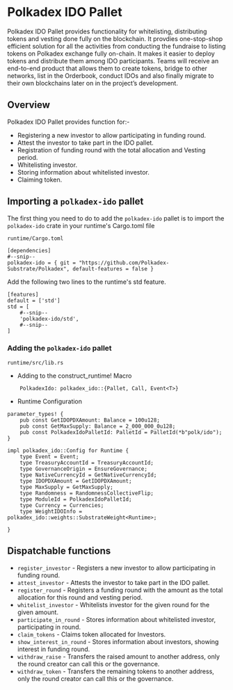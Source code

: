 # Polkadex IDO Pallet

Polkadex IDO Pallet provides functionality for whitelisting, distributing tokens and vesting done fully on the blockchain. It provdies one-stop-shop efficient solution for all the activities from conducting the fundraise to listing tokens on Polkadex exchange fully on-chain. It makes it easier to deploy tokens and distribute them among IDO participants. Teams will receive an end-to-end product that allows them to create tokens, bridge to other networks, list in the Orderbook, conduct IDOs and also finally migrate to their own blockchains later on in the project’s development.

## Overview
Polkadex IDO Pallet provides function for:-
* Registering a new investor to allow participating in funding round.
* Attest the investor to take part in the IDO pallet.
* Registration of funding round with the total allocation and Vesting period.
* Whitelisting investor.
* Storing information about whitelisted investor.
* Claiming token.

## Importing a `polkadex-ido` pallet

The first thing you need to do to add the `polkadex-ido` pallet is to import the `polkadex-ido` crate in your runtime's Cargo.toml file

`runtime/Cargo.toml`

```
[dependencies]
#--snip--
polkadex-ido = { git = "https://github.com/Polkadex-Substrate/Polkadex", default-features = false }
```

Add the following two lines to the runtime's std feature.

```
[features]
default = ['std']
std = [
    #--snip--
    'polkadex-ido/std',
    #--snip--
]
```

### Adding the `polkadex-ido` pallet

`runtime/src/lib.rs`

- Adding to the construct_runtime! Macro

```
    PolkadexIdo: polkadex_ido::{Pallet, Call, Event<T>}
```

- Runtime Configuration

```
parameter_types! {
    pub const GetIDOPDXAmount: Balance = 100u128;
    pub const GetMaxSupply: Balance = 2_000_000_0u128;
    pub const PolkadexIdoPalletId: PalletId = PalletId(*b"polk/ido");
}

impl polkadex_ido::Config for Runtime {
	type Event = Event;
	type TreasuryAccountId = TreasuryAccountId;
	type GovernanceOrigin = EnsureGovernance;
	type NativeCurrencyId = GetNativeCurrencyId;
	type IDOPDXAmount = GetIDOPDXAmount;
	type MaxSupply = GetMaxSupply;
	type Randomness = RandomnessCollectiveFlip;
	type ModuleId = PolkadexIdoPalletId;
	type Currency = Currencies;
	type WeightIDOInfo = polkadex_ido::weights::SubstrateWeight<Runtime>;

}
```

## Dispatchable functions

- `register_investor` - Registers a new investor to allow participating in funding round.
- `attest_investor` - Attests the investor to take part in the IDO pallet.
- `register_round` - Registers a funding round with the amount as the total allocation for this round and vesting period.
- `whitelist_investor` - Whitelists investor for the given round for the given amount.
- `participate_in_round` - Stores information about whitelisted investor, participating in round.
- `claim_tokens` - Claims token allocated for Investors.
- `show_interest_in_round` - Stores information about investors, showing interest in funding round.
- `withdraw_raise` - Transfers the raised amount to another address, only the round creator can call this or the governance.
- `withdraw_token` - Transfers the remaining tokens to another address, only the round creator can call this or the governance.


